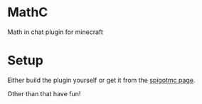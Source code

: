 # MathC
Math in chat plugin for minecraft

# Setup
Either build the plugin yourself or get it from the [spigotmc page](https://www.spigotmc.org/resources/mathc.100506/ "MathC").

Other than that have fun!
